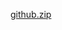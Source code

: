 [github.zip](https://github.com/hmagdy-itechs/itechs-mailsignature.github.io/files/7554256/github.zip)
